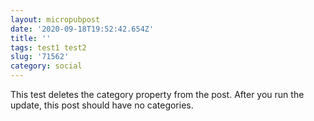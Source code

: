 ```yaml
---
layout: micropubpost
date: '2020-09-18T19:52:42.654Z'
title: ''
tags: test1 test2
slug: '71562'
category: social
---
```

This test deletes the category property from the post. After you run the update, this post should have no categories.

